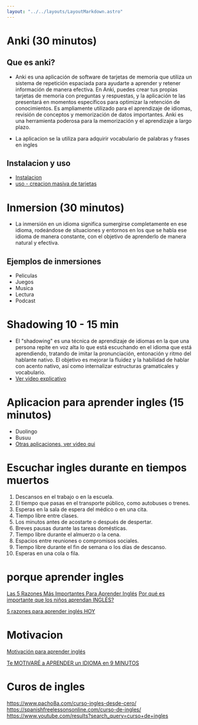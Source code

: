 ```yaml
---
layout: "../../layouts/LayoutMarkdown.astro"
---
```


# Anki (30 minutos)
## Que es anki?
* Anki es una aplicación de software de tarjetas de memoria que utiliza un sistema de repetición espaciada para ayudarte a aprender y retener información de manera efectiva. En Anki, puedes crear tus propias tarjetas de memoria con preguntas y respuestas, y la aplicación te las presentará en momentos específicos para optimizar la retención de conocimientos. Es ampliamente utilizado para el aprendizaje de idiomas, revisión de conceptos y memorización de datos importantes. Anki es una herramienta poderosa para la memorización y el aprendizaje a largo plazo.

* La aplicacion se la utiliza para adquirir vocabulario de palabras y frases en ingles
## Instalacion y uso
* [Instalacion](https://www.youtube.com/watch?v=UEhtMZagfTA)    
* [uso - creacion masiva de tarjetas](https://www.youtube.com/watch?v=qH2qpkwL9Wk&t=375s)

# Inmersion (30 minutos)
* La inmersión en un idioma significa sumergirse completamente en ese idioma, rodeándose de situaciones y entornos en los que se habla ese idioma de manera constante, con el objetivo de aprenderlo de manera natural y efectiva.

## Ejemplos de inmersiones
* Peliculas
* Juegos
* Musica
* Lectura
* Podcast

# Shadowing 10 - 15 min
* El "shadowing" es una técnica de aprendizaje de idiomas en la que una persona repite en voz alta lo que está escuchando en el idioma que está aprendiendo, tratando de imitar la pronunciación, entonación y ritmo del hablante nativo. El objetivo es mejorar la fluidez y la habilidad de hablar con acento nativo, así como internalizar estructuras gramaticales y vocabulario.
* [Ver video explicativo](https://www.youtube.com/watch?v=c3KkO-3rN8A)

# Aplicacion para aprender ingles (15 minutos)
* Duolingo
* Busuu
* [Otras aplicaciones, ver video qui](https://www.youtube.com/watch?v=c3KkO-3rN8A)
# Escuchar ingles durante en tiempos muertos
1. Descansos en el trabajo o en la escuela.
1. El tiempo que pasas en el transporte público, como autobuses o trenes.
1. Esperas en la sala de espera del médico o en una cita.
1. Tiempo libre entre clases.
1. Los minutos antes de acostarte o después de despertar.
1. Breves pausas durante las tareas domésticas.
1. Tiempo libre durante el almuerzo o la cena.
1. Espacios entre reuniones o compromisos sociales.
1. Tiempo libre durante el fin de semana o los días de descanso.
1. Esperas en una cola o fila.

# porque aprender ingles
[Las 5 Razones Más Importantes Para Aprender Inglés](https://www.youtube.com/watch?v=ga5AhdeE1Xc&t=181s)
[Por qué es importante que los niños aprendan INGLÉS?](https://www.youtube.com/watch?v=h8pwlUunkIM)

[5 razones para aprender inglés HOY](https://www.youtube.com/watch?v=GvG-PYVMXHc&t=2s)

# Motivacion
[Motivación para aprender inglés](https://www.youtube.com/watch?v=RKORuzANz8c)

[Te MOTIVARÉ a APRENDER un IDIOMA en 9 MINUTOS](https://www.youtube.com/watch?v=iUe7aLmFOcQ)

# Curos de ingles
https://www.pacho8a.com/curso-ingles-desde-cero/
https://spanishfreelessonsonline.com/curso-de-ingles/
https://www.youtube.com/results?search_query=curso+de+ingles





